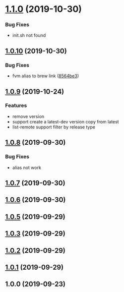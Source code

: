 # [1.1.0](https://github.com/xinfeng-tech/fvm/compare/v1.0.10...v1.1.0) (2019-10-30)


### Bug Fixes

* init.sh not found

## [1.0.10](https://github.com/xinfeng-tech/fvm/compare/v1.0.9...v1.0.10) (2019-10-30)


### Bug Fixes

* fvm alias to brew link ([8564be3](https://github.com/xinfeng-tech/fvm/commit/8564be3a6e4c218622b0bcc2fe389342567a2b67))

## [1.0.9](https://github.com/xinfeng-tech/fvm/compare/v1.0.8...v1.0.9) (2019-10-24)


### Features

* remove version
* support create a latest-dev version copy from latest
* list-remote support filter by release type

## [1.0.8](https://github.com/xinfeng-tech/fvm/compare/v1.0.7...v1.0.8) (2019-09-30)


### Bug Fixes

* alias not work

## [1.0.7](https://github.com/xinfeng-tech/fvm/compare/v1.0.6...v1.0.7) (2019-09-30)



## [1.0.6](https://github.com/xinfeng-tech/fvm/compare/v1.0.5...v1.0.6) (2019-09-30)



## [1.0.5](https://github.com/xinfeng-tech/fvm/compare/v1.0.4...v1.0.5) (2019-09-29)



## [1.0.3](https://github.com/xinfeng-tech/fvm/compare/v1.0.2...v1.0.3) (2019-09-29)



## [1.0.2](https://github.com/xinfeng-tech/fvm/compare/v1.0.1...v1.0.2) (2019-09-29)



## [1.0.1](https://github.com/xinfeng-tech/fvm/compare/v1.0.0...v1.0.1) (2019-09-29)



## 1.0.0 (2019-09-23)



